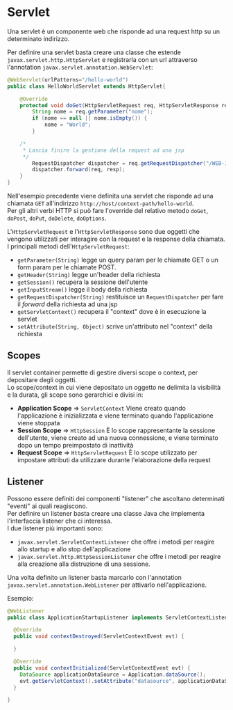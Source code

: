 Servlet
=======

Una servlet è un componente web che risponde ad una request http su un determinato indirizzo.  

Per definire una servlet basta creare una classe che estende `javax.servlet.http.HttpServlet` e registrarla con un url attraverso l'annotation `javax.servlet.annotation.WebServlet`:

```java
@WebServlet(urlPatterns="/hello-world")
public class HelloWorldServlet extends HttpServlet{

	@Override
	protected void doGet(HttpServletRequest req, HttpServletResponse resp) throws ServletException, IOException {		
		String nome = req.getParameter("nome");
		if (nome == null || nome.isEmpty()) {
			nome = "World";
		}

    /*
     * Lascia finire la gestione della request ad una jsp
     */
		RequestDispatcher dispatcher = req.getRequestDispatcher("/WEB-INF/pages/hello.jsp");
		dispatcher.forward(req, resp);
	}
}
```

Nell'esempio precedente viene definita una servlet che risponde ad una chiamata `GET` all'indirizzo `http://host/context-path/hello-world`.  
Per gli altri verbi HTTP si può fare l'override del relativo metodo `doGet`, `doPost`, `doPut`, `doDelete`, `doOptions`.  

L'`HttpServletRequest` e l'`HttpServletResponse` sono due oggetti che vengono utilizzati per interagire con la request e la response della chiamata.  
I principali metodi dell'`HttpServletRequest`:

- `getParameter(String)` legge un query param per le chiamate GET o un form param per le chiamate POST.
- `getHeader(String)` legge un'header della richiesta
- `getSession()` recupera la sessione dell'utente
- `getInputStream()` legge il body della richiesta
- `getRequestDispatcher(String)` restituisce un `RequestDispatcher` per fare il *forward* della richiesta ad una jsp
- `getServletContext()` recupera il "context" dove è in esecuzione la servlet
- `setAttribute(String, Object)` scrive un'attributo nel "context" della richiesta

Scopes
------
Il servlet container permette di gestire diversi scope o context, per depositare degli oggetti.  
Lo scope/context in cui viene depositato un oggetto ne delimita la visibilità e la durata, gli scope sono gerarchici e divisi in:

- **Application Scope** => `ServletContext` Viene creato quando l'applicazione è inizializzata e viene terminato quando l'applicazione viene stoppata
- **Session Scope** => `HttpSession` È lo scope rappresentante la sessione dell'utente, viene creato ad una nuova connessione, e viene terminato dopo un tempo preimpostato di inattività
- **Request Scope** => `HttpServletRequest` È lo scope utilizzato per impostare attributi da utilizzare durante l'elaborazione della request


Listener
--------
Possono essere definiti dei componenti "listener" che ascoltano determinati "eventi" ai quali reagiscono.  
Per definire un listener basta creare una classe Java che implementa l'interfaccia listener che ci interessa.  
I due listener più importanti sono:

- `javax.servlet.ServletContextListener` che offre i metodi per reagire allo startup e allo stop dell'applicazione
- `javax.servlet.http.HttpSessionListener` che offre i metodi per reagire alla creazione alla distruzione di una sessione.

Una volta definito un listener basta marcarlo con l'annotation `javax.servlet.annotation.WebListener` per attivarlo nell'applicazione.

Esempio:

```java
@WebListener
public class ApplicationStartupListener implements ServletContextListener{

  @Override
  public void contextDestroyed(ServletContextEvent evt) {

  }

  @Override
  public void contextInitialized(ServletContextEvent evt) {
    DataSource applicationDataSource = Application.dataSource();
    evt.getServletContext().setAttribute("datasource", applicationDataSource);
  }

}
```
